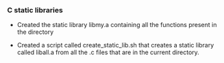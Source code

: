 ### C static libraries

* Created the static library libmy.a containing all the functions present in the directory

* Created a script called create_static_lib.sh that creates a static library called liball.a from all the .c files that are in the current directory.
